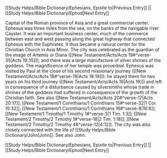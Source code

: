 [[Study Helps/Bible Dictionary/Ephesians, Epistle to|Previous Entry]]  ||  [[Study Helps/Bible Dictionary/Ephod|Next Entry]]

 Capital of the Roman province of Asia and a great commercial center. Ephesus was three miles from the sea, on the banks of the navigable river Cayster. It was an important business center, much of the commerce between east and west passing along the great highway that connected Ephesus with the Euphrates. It thus became a natural center for the Christian Church in Asia Minor. The city was celebrated as the guardian of the image of Artemis or Diana ([[New Testament/Acts/Acts 19#^verse-35|Acts 19:35]]), and there was a large manufacture of silver shrines of the goddess. The magnificence of her temple was proverbial. Ephesus was visited by Paul at the close of his second missionary journey ([[New Testament/Acts/Acts 18#^verse-19|Acts 18:19]]); he stayed there for two years on his third journey ([[New Testament/Acts/Acts 19|Acts 19]]) and left in consequence of a disturbance caused by silversmiths whose trade in shrines of the goddess had suffered in consequence of the growth of the Christian faith. See also [[New Testament/Acts/Acts 20#^verse-17|Acts 20:17]]; [[New Testament/1 Corinthians/1 Corinthians 15#^verse-32|1 Cor. 15:32]]; [[New Testament/1 Corinthians/1 Corinthians 16#^verse-8|16:8]]; [[New Testament/1 Timothy/1 Timothy 1#^verse-3|1 Tim. 1:3]]; [[New Testament/2 Timothy/2 Timothy 1#^verse-18|2 Tim. 1:18]]; [[New Testament/2 Timothy/2 Timothy 4#^verse-12|4:12]]. The city was also closely connected with the life of [[Study Helps/Bible Dictionary/John|John]]. See also John.

[[Study Helps/Bible Dictionary/Ephesians, Epistle to|Previous Entry]]  ||  [[Study Helps/Bible Dictionary/Ephod|Next Entry]]